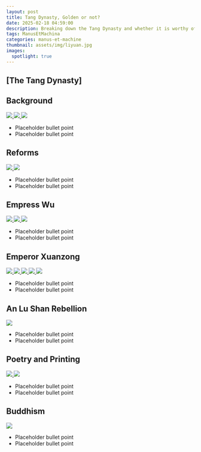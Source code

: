 ```yaml
---
layout: post
title: Tang Dynasty, Golden or not?
date: 2025-02-18 04:59:00
description: Breaking down the Tang Dynasty and whether it is worthy of being called a Golden Age.
tags: ManusEtMachina
categories: manus-et-machine
thumbnail: assets/img/liyuan.jpg
images:
  spotlight: true
---
```


## [The Tang Dynasty]

<!-- Background -->
<h2>Background</h2>
<div class="spotlight-group">
    <a class="spotlight" href="/assets/img/suidynasty.png">
        <img src="/assets/img/suidynasty.png" />
    </a>
    <a class="spotlight" href="/assets/img/liyuan.jpg">
        <img src="/assets/img/liyuan.jpg" />
    </a>
    <a class="spotlight" href="/assets/img/tangdynasty.png">
        <img src="/assets/img/tangdynasty.png" />
    </a>
</div>
<ul>
    <li>Placeholder bullet point</li>
    <li>Placeholder bullet point</li>
</ul>

<!-- Reforms -->
<h2>Reforms</h2>
<div class="spotlight-group">
    <a class="spotlight" href="/assets/img/military.jpeg">
        <img src="/assets/img/military.jpeg" />
    </a>
    <a class="spotlight" href="/assets/img/confucian.jpg">
        <img src="/assets/img/confucian.jpg" />
    </a>
</div>
<ul>
    <li>Placeholder bullet point</li>
    <li>Placeholder bullet point</li>
</ul>

<!-- Empress Wu -->
<h2>Empress Wu</h2>
<div class="spotlight-group">
    <a class="spotlight" href="/assets/img/empresswu.jpg">
        <img src="/assets/img/empresswu.jpg" />
    </a>
    <a class="spotlight" href="/assets/img/wubuddhism.jpg">
        <img src="/assets/img/wubuddhism.jpg" />
    </a>
    <a class="spotlight" href="/assets/img/wuviolence.jpg">
        <img src="/assets/img/wuviolence.jpg" />
    </a>
</div>
<ul>
    <li>Placeholder bullet point</li>
    <li>Placeholder bullet point</li>
</ul>

<!-- Emperor Xuanzong -->
<h2>Emperor Xuanzong</h2>
<div class="spotlight-group">
    <a class="spotlight" href="/assets/img/xuanzong.jpg">
        <img src="/assets/img/xuanzong.jpg" />
    </a>
    <a class="spotlight" href="/assets/img/silkroad.jpg">
        <img src="/assets/img/silkroad.jpg" />
    </a>
    <a class="spotlight" href="/assets/img/agriculture.jpg">
        <img src="/assets/img/agriculture.jpg" />
    </a>
    <a class="spotlight" href="/assets/img/woodprinting.jpg">
        <img src="/assets/img/woodprinting.jpg" />
    </a>
    <a class="spotlight" href="/assets/img/art.jpg">
        <img src="/assets/img/art.jpg" />
    </a>
</div>
<ul>
    <li>Placeholder bullet point</li>
    <li>Placeholder bullet point</li>
</ul>

<!-- An Lu Shan Rebellion -->
<h2>An Lu Shan Rebellion</h2>
<div class="spotlight-group">
    <a class="spotlight" href="/assets/img/anlushan.jpg">
        <img src="/assets/img/anlushan.jpg" />
    </a>
</div>
<ul>
    <li>Placeholder bullet point</li>
    <li>Placeholder bullet point</li>
</ul>

<!-- Poetry and Printing -->
<h2>Poetry and Printing</h2>
<div class="spotlight-group">
    <a class="spotlight" href="/assets/img/woodprinting.jpg">
        <img src="/assets/img/woodprinting.jpg" />
    </a>
    <a class="spotlight" href="/assets/img/poetry.jpg">
        <img src="/assets/img/poetry.jpg" />
    </a>
</div>
<ul>
    <li>Placeholder bullet point</li>
    <li>Placeholder bullet point</li>
</ul>

<!-- Buddhism -->
<h2>Buddhism</h2>
<div class="spotlight-group">
    <a class="spotlight" href="/assets/img/monastery.jpeg">
        <img src="/assets/img/monastery.jpeg" />
    </a>
</div>
<ul>
    <li>Placeholder bullet point</li>
    <li>Placeholder bullet point</li>
</ul>
